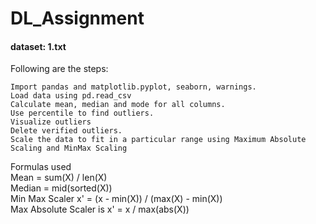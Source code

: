 # DL_Assignment
#### dataset: 1.txt

Following are the steps:

    Import pandas and matplotlib.pyplot, seaborn, warnings.
    Load data using pd.read_csv
    Calculate mean, median and mode for all columns.
    Use percentile to find outliers.
    Visualize outliers
    Delete verified outliers.
    Scale the data to fit in a particular range using Maximum Absolute Scaling and MinMax Scaling

Formulas used <br>
Mean = sum(X) / len(X) <br>
Median = mid(sorted(X)) <br>
Min Max Scaler x' = (x - min(X)) / (max(X) - min(X)) <br>
Max Absolute Scaler is x' = x / max(abs(X))
